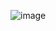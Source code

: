 ![image](https://user-images.githubusercontent.com/84567467/192128634-fb677911-2bc4-4b51-b46b-f80ccd4ec167.png)
